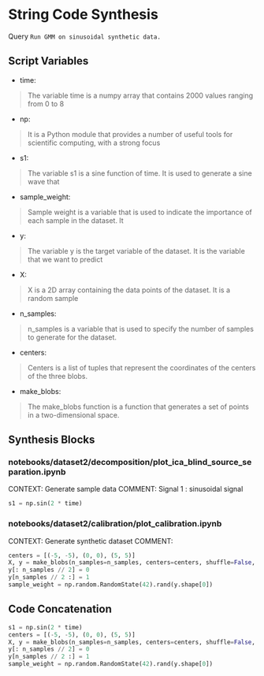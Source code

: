 # String Code Synthesis
Query `Run GMM on sinusoidal synthetic data.`
## Script Variables
- time:<br>
>The variable time is a numpy array that contains 2000 values ranging from 0 to 8
- np:<br>
>It is a Python module that provides a number of useful tools for scientific computing, with a strong focus
- s1:<br>
>The variable s1 is a sine function of time. It is used to generate a sine wave that
- sample_weight:<br>
>Sample weight is a variable that is used to indicate the importance of each sample in the dataset. It
- y:<br>
>The variable y is the target variable of the dataset. It is the variable that we want to predict
- X:<br>
>X is a 2D array containing the data points of the dataset. It is a random sample
- n_samples:<br>
>n_samples is a variable that is used to specify the number of samples to generate for the dataset.
- centers:<br>
>Centers is a list of tuples that represent the coordinates of the centers of the three blobs.
- make_blobs:<br>
>The make_blobs function is a function that generates a set of points in a two-dimensional space.
## Synthesis Blocks
### notebooks/dataset2/decomposition/plot_ica_blind_source_separation.ipynb
CONTEXT:  Generate sample data   COMMENT: Signal 1 : sinusoidal signal
```python
s1 = np.sin(2 * time)
```

### notebooks/dataset2/calibration/plot_calibration.ipynb
CONTEXT:  Generate synthetic dataset   COMMENT:
```python
centers = [(-5, -5), (0, 0), (5, 5)]
X, y = make_blobs(n_samples=n_samples, centers=centers, shuffle=False, random_state=42)
y[: n_samples // 2] = 0
y[n_samples // 2 :] = 1
sample_weight = np.random.RandomState(42).rand(y.shape[0])
```

## Code Concatenation
```python
s1 = np.sin(2 * time)
centers = [(-5, -5), (0, 0), (5, 5)]
X, y = make_blobs(n_samples=n_samples, centers=centers, shuffle=False, random_state=42)
y[: n_samples // 2] = 0
y[n_samples // 2 :] = 1
sample_weight = np.random.RandomState(42).rand(y.shape[0])
```
